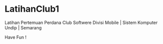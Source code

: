 # LatihanClub1
Latihan Pertemuan Perdana Club Softwere Divisi Mobile | Sistem Komputer Undip | Semarang

Have Fun !
